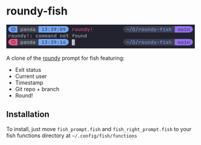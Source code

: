 # roundy-fish
![Screenshot](screenshot.png)

A clone of the [roundy](https://github.com/nullxception/roundy) prompt for fish featuring:
- Exit status
- Current user
- Timestamp
- Git repo + branch
- Round!
## Installation
To install, just move `fish_prompt.fish` and `fish_right_prompt.fish` to your fish functions directory at `~/.config/fish/functions`
